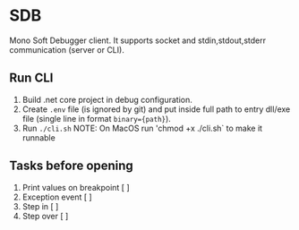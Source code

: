 # SDB

Mono Soft Debugger client. It supports socket and stdin,stdout,stderr communication (server or CLI).

## Run CLI

1. Build .net core project in debug configuration.
2. Create `.env` file (is ignored by git) and put inside full path to entry dll/exe file (single line in format `binary={path}`).
3. Run `./cli.sh`
NOTE: On MacOS run 'chmod +x ./cli.sh` to make it runnable


## Tasks before opening

1. Print values on breakpoint [ ]
2. Exception event [ ]
3. Step in [ ]
4. Step over [ ]
